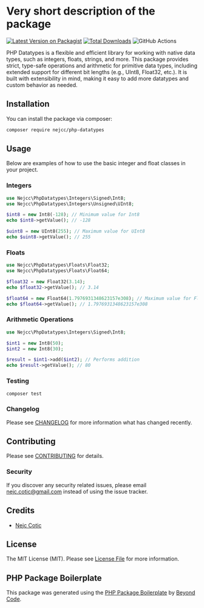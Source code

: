 # Very short description of the package

[![Latest Version on Packagist](https://img.shields.io/packagist/v/nejcc/php-datatypes.svg?style=flat-square)](https://packagist.org/packages/nejcc/php-datatypes)
[![Total Downloads](https://img.shields.io/packagist/dt/nejcc/php-datatypes.svg?style=flat-square)](https://packagist.org/packages/nejcc/php-datatypes)
![GitHub Actions](https://github.com/nejcc/php-datatypes/actions/workflows/main.yml/badge.svg)

PHP Datatypes is a flexible and efficient library for working with native data types, such as integers, floats, strings, and more. This package provides strict, type-safe operations and arithmetic for primitive data types, including extended support for different bit lengths (e.g., UInt8, Float32, etc.). It is built with extensibility in mind, making it easy to add more datatypes and custom behavior as needed.
## Installation

You can install the package via composer:

```bash
composer require nejcc/php-datatypes
```

## Usage

Below are examples of how to use the basic integer and float classes in your project.

### Integers
```php
use Nejcc\PhpDatatypes\Integers\Signed\Int8;
use Nejcc\PhpDatatypes\Integers\Unsigned\UInt8;

$int8 = new Int8(-128); // Minimum value for Int8
echo $int8->getValue(); // -128

$uint8 = new UInt8(255); // Maximum value for UInt8
echo $uint8->getValue(); // 255
```

### Floats
```php
use Nejcc\PhpDatatypes\Floats\Float32;
use Nejcc\PhpDatatypes\Floats\Float64;

$float32 = new Float32(3.14);
echo $float32->getValue(); // 3.14

$float64 = new Float64(1.7976931348623157e308); // Maximum value for Float64
echo $float64->getValue(); // 1.7976931348623157e308
```

### Arithmetic Operations
```php
use Nejcc\PhpDatatypes\Integers\Signed\Int8;

$int1 = new Int8(50);
$int2 = new Int8(30);

$result = $int1->add($int2); // Performs addition
echo $result->getValue(); // 80

```

### Testing

```bash
composer test
```

### Changelog

Please see [CHANGELOG](CHANGELOG.md) for more information what has changed recently.

## Contributing

Please see [CONTRIBUTING](CONTRIBUTING.md) for details.

### Security

If you discover any security related issues, please email nejc.cotic@gmail.com instead of using the issue tracker.

## Credits
-   [Nejc Cotic](https://github.com/nejcc)

## License

The MIT License (MIT). Please see [License File](LICENSE.md) for more information.

## PHP Package Boilerplate

This package was generated using the [PHP Package Boilerplate](https://laravelpackageboilerplate.com) by [Beyond Code](http://beyondco.de/).
